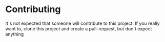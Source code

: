 # Contributing

It´s not expected that someone will contribute to this project. If you really
want to, clone this project and create a pull-request, but don't expect anything

